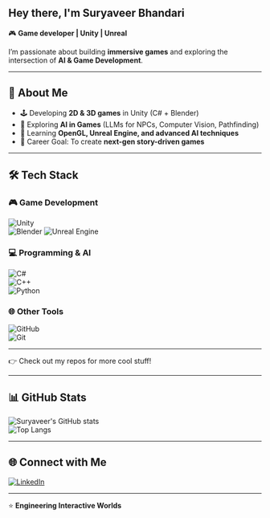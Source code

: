 ## Hey there, I'm Suryaveer Bhandari  

🎮 **Game developer | Unity | Unreal**

I’m passionate about building **immersive games** and exploring the intersection of **AI & Game Development**.  
  
---

## 🚀 About Me
- 🕹️ Developing **2D & 3D games** in Unity (C# + Blender)  
- 🤖 Exploring **AI in Games** (LLMs for NPCs, Computer Vision, Pathfinding)  
- 🌱 Learning **OpenGL, Unreal Engine, and advanced AI techniques**  
- 🎯 Career Goal: To create **next-gen story-driven games**  

---

## 🛠️ Tech Stack
### 🎮 Game Development  
![Unity](https://img.shields.io/badge/Unity-100000?style=for-the-badge&logo=unity&logoColor=white)  
![Blender](https://img.shields.io/badge/Blender-F5792A?style=for-the-badge&logo=blender&logoColor=white)
![Unreal Engine](https://img.shields.io/badge/Unreal%20Engine-313131?style=for-the-badge&logo=unrealengine&logoColor=white)  

### 💻 Programming & AI  
![C#](https://img.shields.io/badge/C%23-239120?style=for-the-badge&logo=c-sharp&logoColor=white)  
![C++](https://img.shields.io/badge/C++-00599C?style=for-the-badge&logo=cplusplus&logoColor=white)  
![Python](https://img.shields.io/badge/Python-3776AB?style=for-the-badge&logo=python&logoColor=white)  


### 🌐 Other Tools  
![GitHub](https://img.shields.io/badge/GitHub-181717?style=for-the-badge&logo=github&logoColor=white)  
![Git](https://img.shields.io/badge/Git-F05032?style=for-the-badge&logo=git&logoColor=white)  

---

👉 Check out my repos for more cool stuff!  

---

## 📊 GitHub Stats
![Suryaveer's GitHub stats](https://github-readme-stats.vercel.app/api?username=Suryaveerrr&show_icons=true&theme=radical)  
![Top Langs](https://github-readme-stats.vercel.app/api/top-langs/?username=Suryaveerrr&layout=compact&theme=radical)  

---

## 🌐 Connect with Me
[![LinkedIn](https://img.shields.io/badge/LinkedIn-0077B5?style=for-the-badge&logo=linkedin&logoColor=white)](https://linkedin.com/in/suryaveerb)  


---
⭐️ **Engineering Interactive Worlds**  

